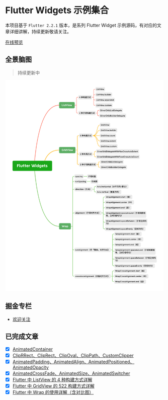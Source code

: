 # Flutter Widgets 示例集合

本项目基于 `Flutter 2.2.1` 版本，是系列 Flutter Widget 示例源码，有对应的文章详细讲解，持续更新敬请关注。

[在线预览](https://yy1300326388.github.io/flutter_widgets/#/)

## 全景脑图

> 持续更新中

![](Flutter%20Widgets.png)

## 掘金专栏
- [欢迎关注](https://juejin.cn/column/6968894876251324447)


## 已完成文章

- [x] [AnimatedContainer](https://juejin.cn/post/6969359031903191077)
- [x] [ClipRRect、ClipRect、ClipOval、ClipPath、CustomClipper](https://juejin.cn/post/6969724856514379790)
- [x] [AnimatedPadding、AnimatedAlign、AnimatedPositioned、AnimatedOpacity](https://juejin.cn/post/6970295764983480333)
- [x] [AnimatedCrossFade、AnimatedSize、AnimatedSwitcher](https://juejin.cn/post/6970544147031654431)
- [x] [Flutter 中 ListView 的 4 种构建方式详解](https://juejin.cn/post/6971076180317470728)
- [x] [Flutter 中 GridView 的 522 构建方式详解](https://juejin.cn/post/6971448242349277198)
- [x] [Flutter 中 Wrap 的使用详解（含对比图）](https://juejin.cn/post/6971813403388018702)
